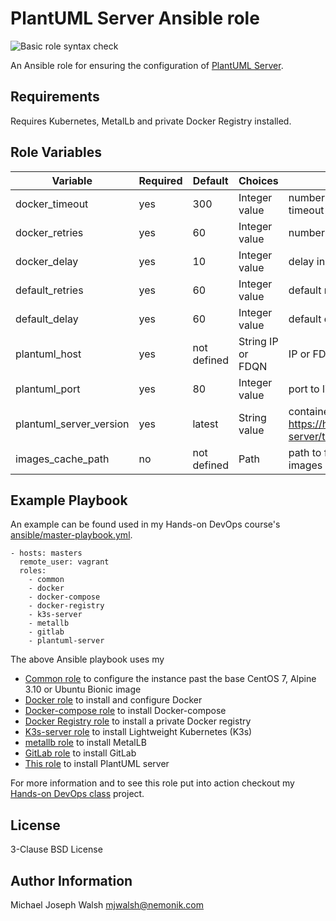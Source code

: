 # PlantUML Server Ansible role

![Basic role syntax check](https://github.com/nemonik/plantuml-server-role/workflows/Basic%20role%20syntax%20check/badge.svg)

An Ansible role for ensuring the configuration of [PlantUML Server](https://www.plantuml.com/).

## Requirements

Requires Kubernetes, MetalLb and private Docker Registry installed.

## Role Variables

| Variable                | Required | Default     | Choices           | Comments                                                                            |
|-------------------------|----------|-------------|-------------------|-------------------------------------------------------------------------------------|
| docker_timeout          | yes      | 300         | Integer value     | number of seconds before docker pull timeout                                        |
| docker_retries          | yes      | 60          | Integer value     | number of tries for docker pull                                                     |
| docker_delay            | yes      | 10          | Integer value     | delay in seconds between pull retries                                               |
| default_retries         | yes      | 60          | Integer value     | default number of retries                                                           |
| default_delay           | yes      | 60          | Integer value     | default delay in seconds between retries                                            |
| plantuml_host           | yes      | not defined | String IP or FDQN | IP or FDQN for                                                                      |
| plantuml_port           | yes      | 80          | Integer value     | port to listen on                                                                   |
| plantuml_server_version | yes      | latest      | String value      | container image tag matching https://hub.docker.com/r/plantuml/plantuml-server/tags |
| images_cache_path       | no       | not defined | Path              | path to folder used to cache saved Docker images                                    |

## Example Playbook

An example can be found used in my Hands-on DevOps course's [ansible/master-playbook.yml](https://github.com/nemonik/hands-on-DevOps/blob/master/ansible/master-playbook.yml).

```
- hosts: masters
  remote_user: vagrant
  roles:
    - common
    - docker
    - docker-compose
    - docker-registry
    - k3s-server
    - metallb
    - gitlab
    - plantuml-server
```

The above Ansible playbook uses my 

- [Common role](https://github.com/nemonik/common-role) to configure the instance past the base CentOS 7, Alpine 3.10 or Ubuntu Bionic image
- [Docker role](https://github.com/nemonik/docker-role) to install and configure Docker
- [Docker-compose role](https://github.com/nemonik/docker-compose-role) to install Docker-compose
- [Docker Registry role](https://github.com/nemonik/docker-registry-role) to install a private Docker registry
- [K3s-server role](https://github.com/nemonik/k3s-server-role) to install Lightweight Kubernetes (K3s)
- [metallb role](https://github.com/nemonik/metallb-role) to install MetalLB 
- [GitLab role](https://github.com/nemonik/gitlab-role) to install GitLab
- [This role](https://github.com/nemonik/plantuml-server-role) to install PlantUML server

For more information and to see this role put into action checkout my [Hands-on DevOps class](https://github.com/nemonik/hands-on-DevOps) project.

## License

3-Clause BSD License

## Author Information

Michael Joseph Walsh <mjwalsh@nemonik.com>
